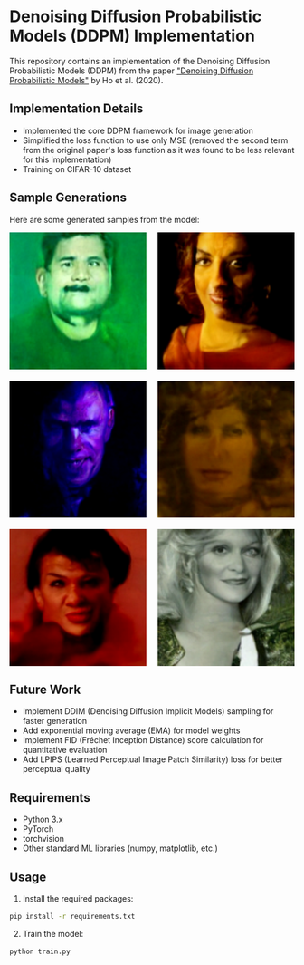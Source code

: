 # Denoising Diffusion Probabilistic Models (DDPM) Implementation

This repository contains an implementation of the Denoising Diffusion Probabilistic Models (DDPM) from the paper ["Denoising Diffusion Probabilistic Models"](https://arxiv.org/abs/2006.11239) by Ho et al. (2020).

## Implementation Details

- Implemented the core DDPM framework for image generation
- Simplified the loss function to use only MSE (removed the second term from the original paper's loss function as it was found to be less relevant for this implementation)
- Training on CIFAR-10 dataset

## Sample Generations

Here are some generated samples from the model:

<div style="display: grid; grid-template-columns: repeat(2, 1fr); gap: 20px;">
  <img src="DDPM/generated images/media_images_samples_74500_0fa35389577f64b48f23.png" alt="Sample 1" width="100%">
  <img src="DDPM/generated images/media_images_samples_79900_0a0dfc54686cafa07b31.png" alt="Sample 2" width="100%">
  <img src="DDPM/generated images/media_images_samples_83600_3df0e81a7fc858d2a196.png" alt="Sample 3" width="100%">
  <img src="DDPM/generated images/media_images_samples_87200_1f08fd30b3c10ef87c2b.png" alt="Sample 4" width="100%">
  <img src="DDPM/generated images/media_images_samples_87200_89335ee761b404f3d6c8 (1).png" alt="Sample 5" width="100%">
  <img src="DDPM/generated images/media_images_samples_87200_8b076fd951dc9853b824.png" alt="Sample 6" width="100%">
</div>

## Future Work

- Implement DDIM (Denoising Diffusion Implicit Models) sampling for faster generation
- Add exponential moving average (EMA) for model weights
- Implement FID (Fréchet Inception Distance) score calculation for quantitative evaluation
- Add LPIPS (Learned Perceptual Image Patch Similarity) loss for better perceptual quality

## Requirements

- Python 3.x
- PyTorch
- torchvision
- Other standard ML libraries (numpy, matplotlib, etc.)

## Usage

1. Install the required packages:
```bash
pip install -r requirements.txt
```

2. Train the model:
```bash
python train.py
```


